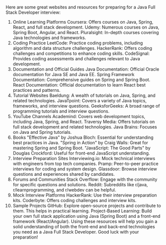 Here are some great websites and resources for preparing for a Java Full Stack Developer interview:

1. Online Learning Platforms
Coursera: Offers courses on Java, Spring, React, and full stack development.
Udemy: Numerous courses on Java, Spring Boot, Angular, and React.
Pluralsight: In-depth courses covering Java technologies and frameworks.
2. Coding Practice
LeetCode: Practice coding problems, including algorithm and data structure challenges.
HackerRank: Offers coding challenges and competitions to enhance coding skills.
CodeSignal: Provides coding assessments and challenges relevant to Java development.
3. Documentation and Official Guides
Java Documentation: Official Oracle documentation for Java SE and Java EE.
Spring Framework Documentation: Comprehensive guides on Spring and Spring Boot.
React Documentation: Official documentation to learn React best practices and patterns.
4. Tutorial Websites
Baeldung: A wealth of tutorials on Java, Spring, and related technologies.
JavaTpoint: Covers a variety of Java topics, frameworks, and interview questions.
GeeksforGeeks: A broad range of programming tutorials and interview questions.
5. YouTube Channels
Academind: Covers web development topics, including Java, Spring, and React.
Traversy Media: Offers tutorials on full stack development and related technologies.
Java Brains: Focuses on Java and Spring tutorials.
6. Books
"Effective Java" by Joshua Bloch: Essential for understanding best practices in Java.
"Spring in Action" by Craig Walls: Great for mastering Spring and Spring Boot.
"JavaScript: The Good Parts" by Douglas Crockford: Useful for front-end JavaScript understanding.
7. Interview Preparation Sites
Interviewing.io: Mock technical interviews with engineers from top tech companies.
Pramp: Peer-to-peer practice interviews for coding and system design.
Glassdoor: Browse interview questions and experiences shared by candidates.
8. Forums and Communities
Stack Overflow: Engage with the community for specific questions and solutions.
Reddit: Subreddits like r/java, r/learnprogramming, and r/webdev can be helpful.
9. Mock Interview Platforms
HackerRank: Use their interview preparation kits.
Coderbyte: Offers coding challenges and interview kits.
10. Sample Projects
GitHub: Explore open-source projects and contribute to them. This helps in practical learning.
Project-Based Learning: Build your own full stack application using Java (Spring Boot) and a front-end framework (React/Angular).
Using these resources will help you gain a solid understanding of both the front-end and back-end technologies you need as a Java Full Stack Developer. Good luck with your preparation!
